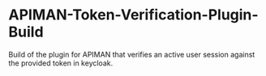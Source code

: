 # APIMAN-Token-Verification-Plugin-Build
Build of the plugin for APIMAN that verifies an active user session against the provided token in keycloak.
